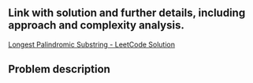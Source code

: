## Link with solution and further details, including approach and complexity analysis.
[Longest Palindromic Substring  - LeetCode Solution](https://leetcode.com/problems/longest-palindromic-substring/solutions/7103086/5-longest-palindromic-substring)

## Problem description
